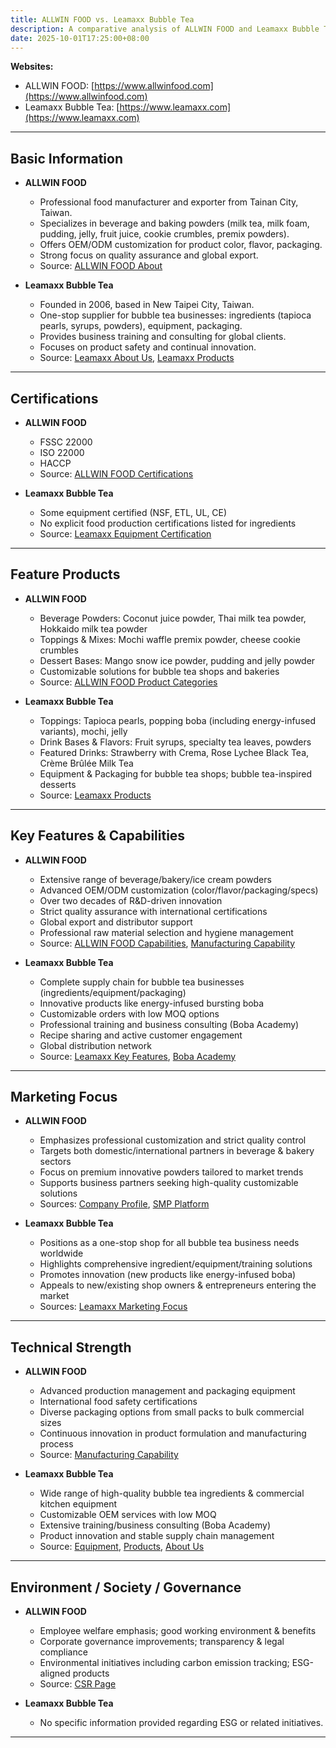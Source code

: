 ```yaml
---
title: ALLWIN FOOD vs. Leamaxx Bubble Tea
description: A comparative analysis of ALLWIN FOOD and Leamaxx Bubble Tea, focusing on their certifications, ESG initiatives, feature products, key capabilities, marketing focus, and technical strengths.
date: 2025-10-01T17:25:00+08:00
---
```


**Websites:**
- ALLWIN FOOD: [https://www.allwinfood.com](https://www.allwinfood.com)
- Leamaxx Bubble Tea: [https://www.leamaxx.com](https://www.leamaxx.com)

---

## Basic Information

- **ALLWIN FOOD**
  - Professional food manufacturer and exporter from Tainan City, Taiwan.
  - Specializes in beverage and baking powders (milk tea, milk foam, pudding, jelly, fruit juice, cookie crumbles, premix powders).
  - Offers OEM/ODM customization for product color, flavor, packaging.
  - Strong focus on quality assurance and global export.
  - Source: [ALLWIN FOOD About](https://www.allwinfood.com)

- **Leamaxx Bubble Tea**
  - Founded in 2006, based in New Taipei City, Taiwan.
  - One-stop supplier for bubble tea businesses: ingredients (tapioca pearls, syrups, powders), equipment, packaging.
  - Provides business training and consulting for global clients.
  - Focuses on product safety and continual innovation.
  - Source: [Leamaxx About Us](https://www.leamaxx.com/aboutus), [Leamaxx Products](https://www.leamaxx.com/products)

---

## Certifications

- **ALLWIN FOOD**
  - FSSC 22000
  - ISO 22000
  - HACCP
  - Source: [ALLWIN FOOD Certifications](https://www.allwinfood.com)

- **Leamaxx Bubble Tea**
  - Some equipment certified (NSF, ETL, UL, CE)
  - No explicit food production certifications listed for ingredients
  - Source: [Leamaxx Equipment Certification](https://www.leamaxx.com/product-page/commercial-intelli-tea-brewer-tb-35t)

---

## Feature Products

- **ALLWIN FOOD**
  - Beverage Powders: Coconut juice powder, Thai milk tea powder, Hokkaido milk tea powder
  - Toppings & Mixes: Mochi waffle premix powder, cheese cookie crumbles
  - Dessert Bases: Mango snow ice powder, pudding and jelly powder
  - Customizable solutions for bubble tea shops and bakeries
  - Source: [ALLWIN FOOD Product Categories](https://www.allwinfood.com/en/product-categories)

- **Leamaxx Bubble Tea**
  - Toppings: Tapioca pearls, popping boba (including energy-infused variants), mochi, jelly
  - Drink Bases & Flavors: Fruit syrups, specialty tea leaves, powders
  - Featured Drinks: Strawberry with Crema, Rose Lychee Black Tea, Crème Brûlée Milk Tea
  - Equipment & Packaging for bubble tea shops; bubble tea-inspired desserts
  - Source: [Leamaxx Products](https://www.leamaxx.com/products)

---

## Key Features & Capabilities

- **ALLWIN FOOD**
    * Extensive range of beverage/bakery/ice cream powders
    * Advanced OEM/ODM customization (color/flavor/packaging/specs)
    * Over two decades of R&D-driven innovation
    * Strict quality assurance with international certifications
    * Global export and distributor support
    * Professional raw material selection and hygiene management
    * Source: [ALLWIN FOOD Capabilities](https://www.allwinfood.com), [Manufacturing Capability](https://www.allwinfood.com/zh-tw/pages/manufacturing-capability)

- **Leamaxx Bubble Tea**
    * Complete supply chain for bubble tea businesses (ingredients/equipment/packaging)
    * Innovative products like energy-infused bursting boba
    * Customizable orders with low MOQ options
    * Professional training and business consulting (Boba Academy)
    * Recipe sharing and active customer engagement
    * Global distribution network
    * Source: [Leamaxx Key Features](https://www.leamaxx.com), [Boba Academy](https://www.leamaxx.com/bobaacademy)

---

## Marketing Focus

- **ALLWIN FOOD**
    * Emphasizes professional customization and strict quality control
    * Targets both domestic/international partners in beverage & bakery sectors
    * Focus on premium innovative powders tailored to market trends
    * Supports business partners seeking high-quality customizable solutions
    * Sources: [Company Profile](https://www.allwinfood.com/en/abouts/company-profile), [SMP Platform](https://smp.allwinfood.com/en/)

- **Leamaxx Bubble Tea**
    * Positions as a one-stop shop for all bubble tea business needs worldwide
    * Highlights comprehensive ingredient/equipment/training solutions
    * Promotes innovation (new products like energy-infused boba)
    * Appeals to new/existing shop owners & entrepreneurs entering the market
    * Sources: [Leamaxx Marketing Focus](https://www.leamaxx.com)

---

## Technical Strength

- **ALLWIN FOOD**
    * Advanced production management and packaging equipment
    * International food safety certifications
    * Diverse packaging options from small packs to bulk commercial sizes
    * Continuous innovation in product formulation and manufacturing process
    * Source: [Manufacturing Capability](https://www.allwinfood.com/zh-tw/pages/manufacturing-capability)

- **Leamaxx Bubble Tea**
    * Wide range of high-quality bubble tea ingredients & commercial kitchen equipment
    * Customizable OEM services with low MOQ
    * Extensive training/business consulting (Boba Academy)
    * Product innovation and stable supply chain management
    * Source: [Equipment](https://www.leamaxx.com/equipment), [Products](https://www.leamaxx.com/products), [About Us](https://www.leamaxx.com/aboutus)

---

## Environment / Society / Governance

- **ALLWIN FOOD**
   - Employee welfare emphasis; good working environment & benefits
   - Corporate governance improvements; transparency & legal compliance
   - Environmental initiatives including carbon emission tracking; ESG-aligned products
   - Source: [CSR Page](https://www.allwinfood.com/zh-tw/abouts/csr)

- **Leamaxx Bubble Tea**
   - No specific information provided regarding ESG or related initiatives.

---